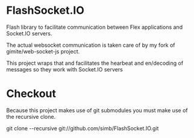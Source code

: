 # FlashSocket.IO

Flash library to facilitate communication between Flex applications and Socket.IO servers.

The actual websocket communication is taken care of by my fork of gimite/web-socket-js project.

This project wraps that and facilitates the hearbeat and en/decoding of messages so they work with Socket.IO servers

# Checkout

Because this project makes use of git submodules you must make use of the recursive clone.

git clone --recursive git://github.com/simb/FlashSocket.IO.git